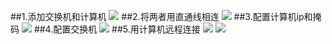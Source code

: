 ##1.添加交换机和计算机
![](https://ws1.sinaimg.cn/large/d14b2608gy1fp7n6bt0eaj208p09et8l.jpg)
##2.将两者用直通线相连
![](https://ws1.sinaimg.cn/large/d14b2608gy1fp7n6bny8zj207z097q2t.jpg)
##3.配置计算机ip和掩码
![](https://ws1.sinaimg.cn/large/d14b2608gy1fp7n6bggs3j20hz0ecmz1.jpg)
##4.配置交换机
![](https://ws1.sinaimg.cn/large/d14b2608gy1fp7n6a2ouaj20gd07ft8s.jpg)
##5.用计算机远程连接
![](https://ws1.sinaimg.cn/large/d14b2608gy1fp7n6bxm8hj20ge07fjre.jpg)
![](https://ws1.sinaimg.cn/large/d14b2608gy1fp7n69yc4bj20gh0c5t8t.jpg)
